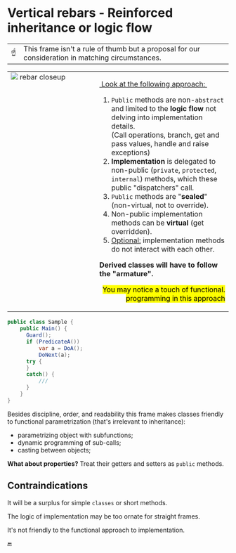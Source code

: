 # Vertical rebars - Reinforced inheritance or logic flow

<table><tr></tr><tr><td>☝️</td><td>
  This frame isn't a rule of thumb but a proposal for our consideration in matching circumstances.
</td></tr></table>

<table><tr valign="top">
<td width="40%"><picture><img src="https://github.com/Kyriosity/read-write/blob/main/README%2B/_rsc/_img/photo/misc/rebar_closeup.jpg" alt="&nbsp;rebar closeup" title="&nbsp;Image credit: Wiki Commons&#013;&#010;(for illustration purposes only)" /></picture></td><td>
 <p><ins>&nbsp;Look at the following approach:&nbsp;</ins></p>
  <ol>
  <li><code>Public</code> methods are non-<code>abstract</code> and limited to the <b>logic flow</b> not delving into implementation details.<br />(Call operations, branch, get and pass values, handle and raise exceptions)</li>
  <li><b>Implementation</b> is delegated to non-public (<code>private</code>, <code>protected</code>, <code>internal</code>) methods, which these public "dispatchers" call.</li>
  <li><code>Public</code> methods are "<b>sealed</b>" (non-virtual, not to override).</li>
  <li>Non-public implementation methods can be <b>virtual</b> (get overridden).</li>
  <li><ins>Optional:</ins> implementation methods do not interact with each other.</li>
</ol>
  <p><b>Derived classes will have to follow the "armature".</b></p>
  <p dir="rtl"><mark>.You may notice a touch of functional programming in this approach</mark></p>
</td>
</tr></table>

```csharp
public class Sample {
    public Main() {
      Guard();
      if (PredicateA())
          var a = DoA();
          DoNext(a);
      try {
      }
      catch() {
          /// 
      }
    }
}
```

Besides discipline, order, and readability this frame makes classes friendly to functional parametrization (that's irrelevant to inheritance):

+ parametrizing object with subfunctions;
+ dynamic programming of sub-calls;
+ casting between objects;

**What about properties?** Treat their getters and setters as `public` methods.

## Contraindications

It will be a surplus for simple `classes` or short methods.

The logic of implementation may be too ornate for straight frames.

It's not friendly to the functional approach to implementation.

🔚
